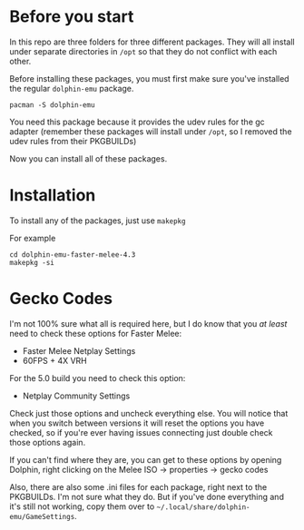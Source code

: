 # Before you start

In this repo are three folders for three different packages. They will all install under separate directories in `/opt` so that they do not conflict with each other.

Before installing these packages, you must first make sure you've installed the regular `dolphin-emu` package.

`pacman -S dolphin-emu`

You need this package because it provides the udev rules for the gc adapter (remember these packages will install under `/opt`, so I removed the udev rules from their PKGBUILDs)

Now you can install all of these packages.

# Installation

To install any of the packages, just use `makepkg`

For example

    cd dolphin-emu-faster-melee-4.3
    makepkg -si

# Gecko Codes

I'm not 100% sure what all is required here, but I do know that you *at least* need to check these options for Faster Melee:

* Faster Melee Netplay Settings
* 60FPS + 4X VRH

For the 5.0 build you need to check this option:

* Netplay Community Settings

Check just those options and uncheck everything else. You will notice that when you switch between versions it will reset the options you have checked, so if you're ever having issues connecting just double check those options again.

If you can't find where they are, you can get to these options by opening Dolphin, right clicking on the Melee ISO -> properties -> gecko codes

Also, there are also some .ini files for each package, right next to the PKGBUILDs. I'm not sure what they do. But if you've done everything and it's still not working, copy them over to `~/.local/share/dolphin-emu/GameSettings`.
